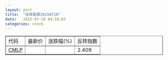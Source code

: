 ```yaml
---
layout: post
title:  "反转股票20150718"
date:   2015-07-18 04:18:03
categories: stock
---
```


<script type="text/javascript">
var stockList = []
stockList.push('gb_cmlp');
</script>

<table border="1">
 <tr>
 <td>代码</td>
  <td>最新价</td>
  <td>涨跌幅(%)</td>
 <td>反转指数</td>
</tr>
  <tr id="cmlp"><td><a href="http://stock.finance.sina.com.cn/usstock/quotes/CMLP.html" target="_blank">CMLP</a></td><td></td><td></td><td>2.409</td></tr>
</table>
